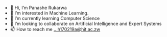 - 👋 Hi, I’m Panashe Rukarwa
- 👀 I’m interested in Machine Learning.
- 🌱 I’m currently learning Computer Science
- 💞️ I’m looking to collaborate on Artificial Intelligence and Expert Systems
- 📫 How to reach me ...h170219a@hit.ac.zw

<!---
panashe-rukarwa/panashe-rukarwa is a ✨ special ✨ repository because its `README.md` (this file) appears on your GitHub profile.
You can click the Preview link to take a look at your changes.
--->
